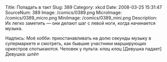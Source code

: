 Title: Попадать в такт 
Slug: 389 
Category: xkcd 
Date: 2008-03-25 15:31:47 
SourceNum: 389 
Image: /comics/0389.png 
MicroImage: /comics/0389_micro.png 
MiniImage: /comics/0389_mini.png 
Description: Их легко заметить — они делают шаг с левой ноги, когда начинается музыка. 

Надпись: Моё хобби: приостанавливать на долю секунды музыку в супермаркете и смотреть, как бывшие участники марширующих оркестров спотыкаются.
Человек у пульта: *клац клац*
[Девушка падает]
Девушка: *шлёп*
